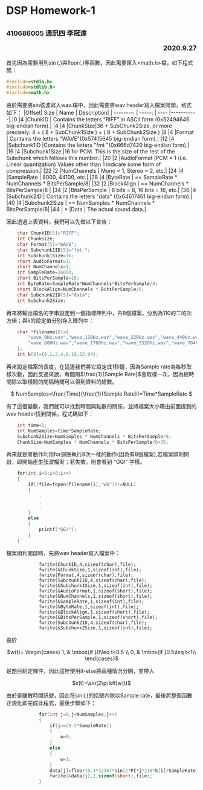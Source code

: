 # DSP Homework-1
<small>410686005 通訊四 李冠達<p align="right">2020.9.27</p></small>
---

首先因為需要用到$\sin(.)$與$\mbox{floor}(.)$等函數，因此需要匯入<math.h>檔，如下程式碼：
```C
#include<stdio.h>
#include<stdlib.h>
#include<math.h>
```
由於需要將sin弦波寫入wav.檔中，因此需要將wav header寫入檔案開頭，格式如下：
|Offset|  Size | Name   |          Description|
| --------:   | -----:  | ----  |-----------|
|0       |4   |ChunkID  |        Contains the letters "RIFF" in ASCII form (0x52494646 big-endian form).|
|4       |4   |ChunkSize|36 + SubChunk2Size, or more precisely: 4 + ( 8 + SubChunk1Size ) + ( 8 + SubChunk2Size ) 
|8       |4   |Format  |         Contains the letters "WAVE"(0x57415645 big-endian form).|
|12      |4   |Subchunk1ID |Contains the letters "fmt "(0x666d7420 big-endian form).|
|16      |4   |Subchunk1Size  |16 for PCM.  This is the size of the rest of the Subchunk which follows this number.|
|20      |2   |AudioFormat  |PCM = 1 (i.e. Linear quantization) Values other than 1 indicate some form of compression.|
|22      |2   |NumChannels  | Mono = 1, Stereo = 2, etc.|
|24      |4   |SampleRate   | 8000, 44100, etc.|
|28      |4   |ByteRate     | == SampleRate * NumChannels * BitsPerSample/8|
|32      |2   |BlockAlign   | == NumChannels * BitsPerSample/8 |
|34      |2   |BitsPerSample |   8 bits = 8, 16 bits = 16, etc.|
|36      |4   |Subchunk2ID    |  Contains the letters "data" (0x64617461 big-endian form).|
|40      |4   |Subchunk2Size  |  == NumSamples * NumChannels * BitsPerSample/8|
|44       | *   |Data         |    The actual sound data.|

因此透過上表資料，我們可以先做以下宣告：
```C
    char ChunkID[5]="RIFF";
    int ChunkSize;
    char Format[5]="WAVE";
    char Subchunk1ID[5]="fmt ";
    int Subchunk1Size=16;
    short AudioFormat=1;
    short NumChannels=1;
    int SampleRate=16000; 
    short BitsPerSample=16;
    int ByteRate=SampleRate*NumChannels*BitsPerSample/8;
    short BlockAlign=NumChannels * BitsPerSample/8;
    char Subchunk2ID[5]="data";
    int Subchunk2Size;
```
再來將輸出檔名的字串設定到一個指標陣列中，共8個檔案，分別為110的二的次方倍；與k的設定值分別存入陣列中：
```C
    char *filename[8]={
        "wave_0Hz.wav","wave_110Hz.wav","wave_220Hz.wav","wave_440Hz.wav",
        "wave_880Hz.wav","wave_1760Hz.wav","wave_3520Hz.wav","wave_7040Hz.wav"
    };
    int k[8]={0,1,2,4,8,16,32,64};
```
再來設定檔案的長度，在這邊我們將它設定成1秒鐘，因為Sample rate為每秒取樣次數，因此反過來說，每間隔$\frac{1}{Sample Rate}$會取樣一次，因為總時間除以取樣間的間隔時間可以得到資料的總數。
<center>$ NumSamples=\frac{Time}{\frac{1}{Sample Rate}}=Time*SampleRate $</center>

有了這個變數，我們就可以找到時間與點數的關係，並將檔案大小藉由前面提到的wav header找到關係。程式碼如下：
```C
    int time=1;
    int NumSamples=time*SampleRate;
    Subchunk2Size=NumSamples * NumChannels * BitsPerSample/8;
    ChunkSize=NumSamples * NumChannels * BitsPerSample/8+36;
```

再來就是將動作利用for迴圈執行8次一樣的動作(因為有8個檔案),若檔案順利開啟，即開始產生弦波檔案；若失敗，則會看到 "GG!" 字樣。
```C
    for(int i=0;i<8;i++)
    {
        if((file=fopen(filename[i],"wb"))!=NULL)
        {
            .
            .
            .
        }
        else
        {
            printf("GG!");
        }
    }
```
檔案順利開啟時，先將wav header寫入檔案中：
```
            fwrite(ChunkID,4,sizeof(char),file);
	        fwrite(&ChunkSize,1,sizeof(int),file);
	        fwrite(Format,4,sizeof(char),file);
   		    fwrite(Subchunk1ID,4,sizeof(char),file);
   		    fwrite(&Subchunk1Size,1,sizeof(int),file);
		    fwrite(&AudioFormat,1,sizeof(short),file);
 		    fwrite(&NumChannels,1,sizeof(short),file);
		    fwrite(&SampleRate,1,sizeof(int),file);
	        fwrite(&ByteRate,1,sizeof(int),file);
	        fwrite(&BlockAlign,1,sizeof(short),file);
	        fwrite(&BitsPerSample,1,sizeof(short),file);
	        fwrite(Subchunk2ID,4,sizeof(char),file);
		    fwrite(&Subchunk2Size,1,sizeof(int),file);
```
由於
<center>$w(t)=
\begin{cases}
1, & \mbox{if }0\leq t<0.5 \\
0, & \mbox{if }0.5\leq t<1\\
\end{cases}$</center>

是題目給定條件，因此這裡使用$\mbox{if-else}$將兩種情況分開，並帶入
<center>$x(t)=\sin(2\pi kft)w(t)$</center>

由於是離散時間訊號，因此在$\sin(.)$的括號內除以Sample rate，最後將整個函數正規化即完成此程式，最後步驟如下：
```C
            for(int j=0;j<NumSamples;j++)
            {
                if(j>=(0.5*SampleRate))
                {
                    w=0;
                }
                else
                {
                    w=1;
                }
                data[j]=floor(0.1*32367*sin(2*PI*j*110*k[i]/SampleRate)+0.5)*w;
                fwrite(&data[j],1,sizeof(short),file);
            }
```
